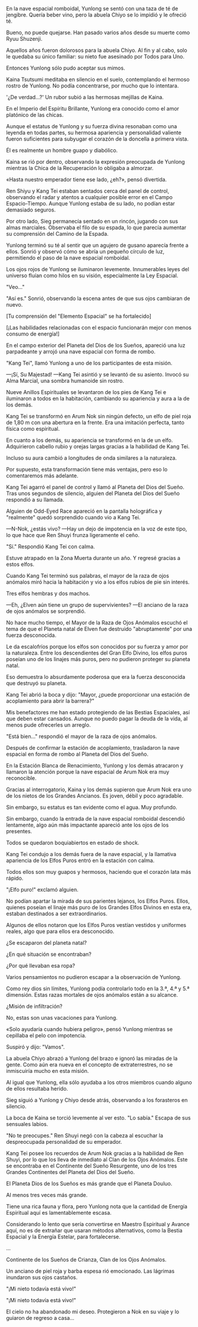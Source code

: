 
En la nave espacial romboidal, Yunlong se sentó con una taza de té de jengibre. Quería beber vino, pero la abuela Chiyo se lo impidió y le ofreció té.

Bueno, no puede quejarse. Han pasado varios años desde su muerte como Ryuu Shuzenji.

Aquellos años fueron dolorosos para la abuela Chiyo. Al fin y al cabo, solo le quedaba su único familiar: su nieto fue asesinado por Todos para Uno.

Entonces Yunlong sólo pudo aceptar sus mimos.

Kaina Tsutsumi meditaba en silencio en el suelo, contemplando el hermoso rostro de Yunlong. No podía concentrarse, por mucho que lo intentara.

'¿De verdad...?' Un rubor subió a las hermosas mejillas de Kaina.

En el Imperio del Espíritu Brillante, Yunlong era conocido como el amor platónico de las chicas.

Aunque el estatus de Yunlong y su fuerza divina resonaban como una leyenda en todas partes, su hermosa apariencia y personalidad valiente fueron suficientes para subyugar el corazón de la doncella a primera vista.

Él es realmente un hombre guapo y diabólico.

Kaina se rió por dentro, observando la expresión preocupada de Yunlong mientras la Chica de la Recuperación lo obligaba a almorzar.

«Hasta nuestro emperador tiene ese lado, ¿eh?», pensó divertida.

Ren Shiyu y Kang Tei estaban sentados cerca del panel de control, observando el radar y atentos a cualquier posible error en el Campo Espacio-Tiempo. Aunque Yunlong estaba de su lado, no podían estar demasiado seguros.

Por otro lado, Sieg permanecía sentado en un rincón, jugando con sus almas marciales. Observaba el filo de su espada, lo que parecía aumentar su comprensión del Camino de la Espada.

Yunlong terminó su té al sentir que un agujero de gusano aparecía frente a ellos. Sonrió y observó cómo se abría un pequeño círculo de luz, permitiendo el paso de la nave espacial romboidal.

Los ojos rojos de Yunlong se iluminaron levemente. Innumerables leyes del universo fluían como hilos en su visión, especialmente la Ley Espacial.

"Veo..."

"Así es." Sonrió, observando la escena antes de que sus ojos cambiaran de nuevo.

[Tu comprensión del "Elemento Espacial" se ha fortalecido]

[¡Las habilidades relacionadas con el espacio funcionarán mejor con menos consumo de energía!]

En el campo exterior del Planeta del Dios de los Sueños, apareció una luz parpadeante y arrojó una nave espacial con forma de rombo.

"Kang Tei", llamó Yunlong a uno de los participantes de esta misión.

—¡Sí, Su Majestad! —Kang Tei asintió y se levantó de su asiento. Invocó su Alma Marcial, una sombra humanoide sin rostro.

Nueve Anillos Espirituales se levantaron de los pies de Kang Tei e iluminaron a todos en la habitación, cambiando su apariencia y aura a la de los demás.

Kang Tei se transformó en Arum Nok sin ningún defecto, un elfo de piel roja de 1,80 m con una abertura en la frente. Era una imitación perfecta, tanto física como espiritual.

En cuanto a los demás, su apariencia se transformó en la de un elfo. Adquirieron cabello rubio y orejas largas gracias a la habilidad de Kang Tei.

Incluso su aura cambió a longitudes de onda similares a la naturaleza.

Por supuesto, esta transformación tiene más ventajas, pero eso lo comentaremos más adelante.

Kang Tei agarró el panel de control y llamó al Planeta del Dios del Sueño. Tras unos segundos de silencio, alguien del Planeta del Dios del Sueño respondió a su llamada.

Alguien de Odd-Eyed Race apareció en la pantalla holográfica y "realmente" quedó sorprendido cuando vio a Kang Tei.

—N-Nok, ¿estás vivo? —Hay un dejo de impotencia en la voz de este tipo, lo que hace que Ren Shuyi frunza ligeramente el ceño.

"Sí." Respondió Kang Tei con calma.

Estuve atrapado en la Zona Muerta durante un año. Y regresé gracias a estos elfos.

Cuando Kang Tei terminó sus palabras, el mayor de la raza de ojos anómalos miró hacia la habitación y vio a los elfos rubios de pie sin interés.

Tres elfos hembras y dos machos.

—Eh, ¿Elven aún tiene un grupo de supervivientes? —El anciano de la raza de ojos anómalos se sorprendió.

No hace mucho tiempo, el Mayor de la Raza de Ojos Anómalos escuchó el tema de que el Planeta natal de Elven fue destruido "abruptamente" por una fuerza desconocida.

Le da escalofríos porque los elfos son conocidos por su fuerza y ​​amor por la naturaleza. Entre los descendientes del Gran Elfo Divino, los elfos puros poseían uno de los linajes más puros, pero no pudieron proteger su planeta natal.

Eso demuestra lo absurdamente poderosa que era la fuerza desconocida que destruyó su planeta.

Kang Tei abrió la boca y dijo: "Mayor, ¿puede proporcionar una estación de acoplamiento para abrir la barrera?"

Mis benefactores me han estado protegiendo de las Bestias Espaciales, así que deben estar cansados. Aunque no puedo pagar la deuda de la vida, al menos pude ofrecerles un arreglo.

"Está bien..." respondió el mayor de la raza de ojos anómalos.

Después de confirmar la estación de acoplamiento, trasladaron la nave espacial en forma de rombo al Planeta del Dios del Sueño.

En la Estación Blanca de Renacimiento, Yunlong y los demás atracaron y llamaron la atención porque la nave espacial de Arum Nok era muy reconocible.

Gracias al interrogatorio, Kaina y los demás supieron que Arum Nok era uno de los nietos de los Grandes Ancianos. Es joven, débil y poco agradable.

Sin embargo, su estatus es tan evidente como el agua. Muy profundo.

Sin embargo, cuando la entrada de la nave espacial romboidal descendió lentamente, algo aún más impactante apareció ante los ojos de los presentes.

Todos se quedaron boquiabiertos en estado de shock.

Kang Tei condujo a los demás fuera de la nave espacial, y la llamativa apariencia de los Elfos Puros entró en la estación con calma.

Todos ellos son muy guapos y hermosos, haciendo que el corazón lata más rápido.

"¡Elfo puro!" exclamó alguien.

No podían apartar la mirada de sus parientes lejanos, los Elfos Puros. Ellos, quienes poseían el linaje más puro de los Grandes Elfos Divinos en esta era, estaban destinados a ser extraordinarios.

Algunos de ellos notaron que los Elfos Puros vestían vestidos y uniformes reales, algo que para ellos era desconocido.

¿Se escaparon del planeta natal?

¿En qué situación se encontraban?

¿Por qué llevaban esa ropa?

Varios pensamientos no pudieron escapar a la observación de Yunlong.

Como rey dios sin límites, Yunlong podía controlarlo todo en la 3.ª, 4.ª y 5.ª dimensión. Estas razas mortales de ojos anómalos están a su alcance.

¿Misión de infiltración?

No, estas son unas vacaciones para Yunlong.

«Solo ayudaría cuando hubiera peligro», pensó Yunlong mientras se cepillaba el pelo con impotencia.

Suspiró y dijo: "Vamos".

La abuela Chiyo abrazó a Yunlong del brazo e ignoró las miradas de la gente. Como aún era nueva en el concepto de extraterrestres, no se inmiscuiría mucho en esta misión.

Al igual que Yunlong, ella sólo ayudaba a los otros miembros cuando alguno de ellos resultaba herido.

Sieg siguió a Yunlong y Chiyo desde atrás, observando a los forasteros en silencio.

La boca de Kaina se torció levemente al ver esto. "Lo sabía." Escapa de sus sensuales labios.

"No te preocupes." Ren Shuyi negó con la cabeza al escuchar la despreocupada personalidad de su emperador.

Kang Tei posee los recuerdos de Arum Nok gracias a la habilidad de Ren Shuyi, por lo que los lleva de inmediato al Clan de los Ojos Anómalos. Este se encontraba en el Continente del Sueño Resurgente, uno de los tres Grandes Continentes del Planeta del Dios del Sueño.

El Planeta Dios de los Sueños es más grande que el Planeta Douluo.

Al menos tres veces más grande.

Tiene una rica fauna y flora, pero Yunlong nota que la cantidad de Energía Espiritual aquí es lamentablemente escasa.

Considerando lo lento que sería convertirse en Maestro Espiritual y Avance aquí, no es de extrañar que usaran métodos alternativos, como la Bestia Espacial y la Energía Estelar, para fortalecerse.

...

Continente de los Sueños de Crianza, Clan de los Ojos Anómalos.

Un anciano de piel roja y barba espesa rió emocionado. Las lágrimas inundaron sus ojos castaños.

"¡Mi nieto todavía está vivo!"

"¡Mi nieto todavía está vivo!"

El cielo no ha abandonado mi deseo. Protegieron a Nok en su viaje y lo guiaron de regreso a casa...
